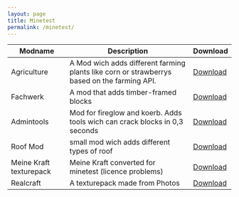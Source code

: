 ```yaml
---
layout: page
title: Minetest
permalink: /minetest/
---
```


| Modname                 | Description                                                                                | Download      |
|-------------------------|--------------------------------------------------------------------------------------------|---------------|
| Agriculture             | A Mod wich adds different farming plants like corn or strawberrys based on the farming API.| [Download]    |
| Fachwerk                | A mod that adds timber-framed blocks                                                       | [Download][1] |
| Admintools              | Mod for fireglow and koerb. Adds tools wich can crack blocks in 0,3 seconds                | [Download][2] |
| Roof Mod                | small mod wich adds different types of roof                                                | [Download][3] |
| Meine Kraft texturepack | Meine Kraft converted for minetest (licence problems)                                      | [Download][4] |
| Realcraft               | A texturepack made from Photos                                                             | [Download][5] |

  [Download]: http://jbbgameich.github.io/file/agriculture.zip
  [1]: hhttps://codeload.github.com/JBBgameich/fachwerk/zip/master
  [2]: http://jbbgameich.github.io/file/admintools.zip
  [3]: http://jbbgameich.github.io/file/roof.zip
  [4]: http://jbbgameich.github.io/file/MeineKraft.zip
  [5]: http://www.mediafire.com/download/v5w4vds6gl09wg4/realcraft.zip
